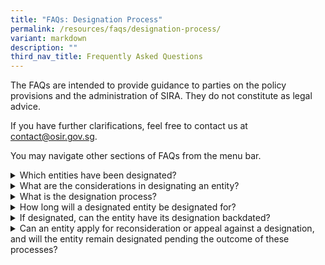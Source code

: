 ```yaml
---
title: "FAQs: Designation Process"
permalink: /resources/faqs/designation-process/
variant: markdown
description: ""
third_nav_title: Frequently Asked Questions
---
```

<p>The FAQs are intended to provide guidance to parties on the policy provisions
and the administration of SIRA. They do not constitute as legal advice.</p>
<p>If you have further clarifications, feel free to contact us at <a href="mailto:contact@osir.gov.sg" rel="noopener noreferrer nofollow" target="_blank">contact@osir.gov.sg</a>.</p>
<p>You may navigate other sections of FAQs from the menu bar.</p>
<p></p>
<div data-type="detailGroup" class="isomer-accordion isomer-accordion-white">
<details class="isomer-details">
<summary>Which entities have been designated?</summary>
<div data-type="detailsContent" class="isomer-details-content">
<p>All designation of entities will be notified in the <a href="https://www.egazette.gov.sg/" rel="noopener noreferrer nofollow" target="_blank">Government Gazette</a>.
OSIR also maintains and publishes an updated <a href="/designation/designated-entities" rel="noopener noreferrer nofollow" target="_blank">list of designated entities</a>.</p>
</div>
</details>
<details class="isomer-details">
<summary>What are the considerations in designating an entity?</summary>
<div data-type="detailsContent" class="isomer-details-content">
<p>Designation is not a process treated lightly and will only be done, if
necessary, in the interest of Singapore’s national security.&nbsp;</p>
<p></p>
<p>Various factors will be taken into consideration in deciding which entities
should be considered for designation. These include:</p>
<ul data-tight="true" class="tight">
<li>
<p>Whether the entity provides a critical function in relation to Singapore’s
national security interests, such as the delivery of essential goods or
services to Singapore; and</p>
</li>
<li>
<p>Whether the entity is adequately covered by sectoral legislation.</p>
<p></p>
</li>
</ul>
<p>Should a designated entity subsequently cease to meet these criteria,
cancellation of its designation may be possible.</p>
</div>
</details>
<details class="isomer-details">
<summary>What is the designation process?</summary>
<div data-type="detailsContent" class="isomer-details-content">
<p>Unless considered to be not practicable or desirable to do so, before
the Minister designates any entity, notice will be given to the entity
of the Minister’s intent to designate it and the entity will generally
be given at least 14 calendar days after the date of the notice to make
representations on the proposed designation.</p>
<p></p>
<p>Once a designation is made, as far as practicable, the Minister will notify
the designated entity and any other parties who, in the Minister’s opinion,
ought to have notice of the designation. Any designation, or cancellation
of designation, will be notified in the <a href="https://www.egazette.gov.sg/" rel="noopener noreferrer nofollow" target="_blank">Government Gazette</a>.</p>
<p></p>
<p>Parties can seek reconsideration from the Minister within 14 calendar
days after his decisions; after which, they may appeal to a Reviewing Tribunal
within 30 calendar days after the reconsideration outcome.
<br>
</p>
<p>Parties may wish to refer to <a href="/designation/designation-process/" rel="noopener noreferrer nofollow" target="_blank">Designation Process </a>for a
step-by-step process flow.</p>
</div>
</details>
<details class="isomer-details">
<summary>How long will a designated entity be designated for?</summary>
<div data-type="detailsContent" class="isomer-details-content">
<p>There is no duration tagged to designation. The entity will be designated
for so long as it is in the interest of Singapore's national security.
<br>
</p>
<p>Any cancellation of designation will be notified in the <a href="https://www.egazette.gov.sg/" rel="noopener noreferrer nofollow" target="_blank">Government Gazette</a>.
OSIR also maintains and publishes an updated <a href="/designation/designated-entities" rel="noopener noreferrer nofollow" target="_blank">list of designated entities</a>.</p>
</div>
</details>
<details class="isomer-details">
<summary>If designated, can the entity have its designation backdated?</summary>
<div data-type="detailsContent" class="isomer-details-content">
<p>Entities cannot be retrospectively designated.&nbsp;</p>
<p></p>
<p>Obligations arising out of designation will only apply from the point
of designation until such time when the designation is cancelled.</p>
</div>
</details>
<details class="isomer-details">
<summary>Can an entity apply for reconsideration or appeal against a designation,
and will the entity remain designated pending the outcome of these processes?</summary>
<div data-type="detailsContent" class="isomer-details-content">
<p>Parties can seek reconsideration from the Minister within 14 calendar
days after his decision on designation; after which, they may appeal to
a Reviewing Tribunal within 30 calendar days after the reconsideration
decision.</p>
<p></p>
<p>The Minister’s decision to designate the entity remains in effect, and
must be complied with until it is cancelled on reconsideration. The Minister’s
reconsideration decision remains in effect until it is reversed on appeal.</p>
</div>
</details>
</div>
<p></p>
<p></p>